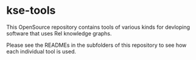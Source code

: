# kse-tools

This OpenSource repository contains tools of various kinds for devloping
software that uses Rel knowledge graphs.

Please see the READMEs in the subfolders of this repository to see how each individual tool is used.
